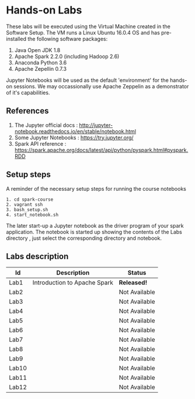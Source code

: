 
# Hands-on Labs

These labs will be executed using the Virtual Machine created in the Software Setup. The VM runs a Linux Ubuntu 16.0.4 OS and has pre-installed the following software packages:

1. Java Open JDK 1.8
2. Apache Spark 2.2.0 (including Hadoop 2.6)
3. Anaconda Python 3.6
4. Apache Zepellin 0.7.3

Jupyter Notebooks will be used as the default 'environment' for the hands-on sessions. We may occassionally use Apache Zeppelin as a demonstrator of it's capabilities.

## References

1. The Jupyter official docs : http://jupyter-notebook.readthedocs.io/en/stable/notebook.html
2. Some Jupyter Notebooks : https://try.jupyter.org/
3. Spark API reference : https://spark.apache.org/docs/latest/api/python/pyspark.html#pyspark.RDD

## Setup steps

A reminder of the necessary setup steps for running the course notebooks

```
1. cd spark-course
2. vagrant ssh
3. bash_setup.sh
4. start_notebook.sh
```

The later start-up a Jupyter notebook as the driver program of your spark application. The notebook is started up showing the contents of the Labs directory , just select the corresponding directory and notebook.

## Labs description

|Id|Description|Status|
|--|-----------|------|
|Lab1 | Introduction to Apache Spark  | **Released!** |
|Lab2 | | Not Available |
|Lab3 | | Not Available | 
|Lab4 | | Not Available |
|Lab5 | | Not Available | 
|Lab6 | | Not Available | 
|Lab7 | | Not Available | 
|Lab8 | | Not Available | 
|Lab9 | | Not Available |
|Lab10| | Not Available | 
|Lab11| | Not Available | 
|Lab12| | Not Available | 
